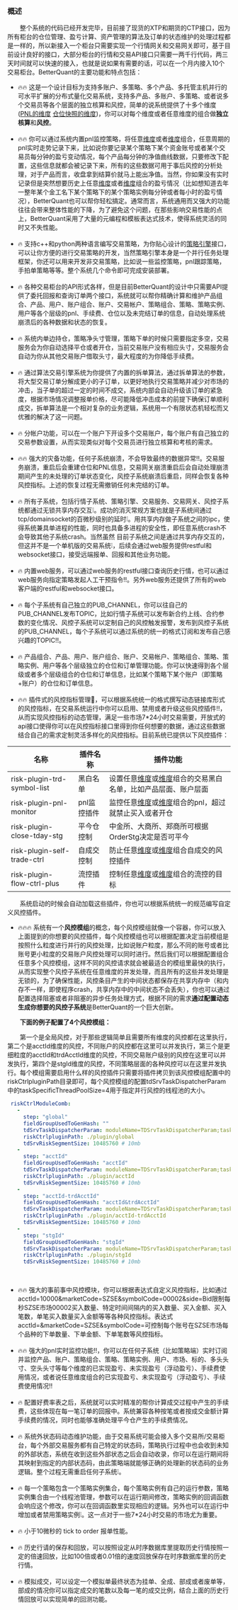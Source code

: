 ### 概述
&emsp;&emsp;整个系统的代码已经开发完毕，目前接了现货的XTP和期货的CTP接口，因为所有柜台的仓位管理、盈亏计算、资产管理的算法及订单的状态维护的处理过程都是一样的，所以新接入一个柜台只需要实现一个行情网关和交易网关即可，基于目前设计良好的接口，大部分柜台的行情和交易API接口只需要一两千行代码，两三天时间就可以快速的接入，也就是说如果有需要的话，可以在一个月内接入10个交易柜台。BetterQuant的主要功能和特点包括：<br/>
* 🔥🔥 这是一个设计目标为支持多账户、多策略、多个产品、多托管主机并行的可水平扩展的分布式量化交易系统，支持多产品、多账户、多策略、或者说多个交易员等各个层面的独立核算和风控，简单的说系统提供了十多个维度 ([PNL的维度](策略引擎#PNL的维度) [仓位快照的维度](策略引擎#仓位快照的维度))，你可以对每个维度或者任意维度的组合做**独立核算**和**风控**。<br/>
&nbsp;
* 🔥🔥 你可以通过系统内置pnl监控策略，将任意[维度](策略引擎#PNL的维度)或者[维度](策略引擎#PNL的维度)组合，任意周期的pnl实时走势记录下来，比如说你要记录某个策略下某个资金账号或者某个交易员每分钟的盈亏变动情况，每个产品每分钟的净值曲线数据，只要修改下配置，这些信息就都会被记录下来，所有的这些数据可用于事后风控的分析处理，对于产品而言，收盘拿到结算价就马上能出净值。当然，你如果没有实时记录但是突然想要历史上任意[维度](策略引擎#PNL的维度)或者[维度](策略引擎#PNL的维度)组合的盈亏情况（比如想知道去年一整年某个金工名下某个策略下的某个策略实例每分钟或者每小时的盈亏情况），BetterQuant也可以帮你轻松搞定。通常而言，系统通用而又强大的功能往往会带来整体性能的下降，为了避免这个问题，在那些影响交易性能的点上，BetterQuant采用了大量的元编程和模板表达式技术，使得系统灵活的同时又不失性能。<br/>
&nbsp;
* 🔥 支持c++和python两种语言编写交易策略，为你贴心设计的[策略引擎](策略引擎模块#概述)接口，可以让你方便的进行交易策略的开发，当然策略引擎本身是一个并行任务处理框架，你还可以用来开发非交易策略，比如说一些监控策略，pnl跟踪策略，手拍单策略等等。整个系统几个命令即可完成安装部署。<br/>
&nbsp;
* 🔥 各种交易柜台的API形式各样，但是目前BetterQuant的设计中只需要API提供了委托回报和查询订单两个接口，系统就可以帮你精确计算和维护产品组合、产品、用户、账户组合、账户、交易帐户、策略组合、策略、策略实例、用户等各个层级的pnl、手续费、仓位以及未完结订单的信息，自动处理系统崩溃后的各种数据和状态的恢复。<br/>
&nbsp;
* 🔥 系统内单边持仓，策略净头寸管理，策略下单的时候只需要指定多空，交易服务会为你自动选择平仓或者开仓，当前交易账户没有相应头寸，交易服务会自动为你从其他交易账户借取头寸，最大程度的为你降低手续费。<br/>
&nbsp;
* 🔥 通过算法交易引擎系统为你提供了内置的拆单算法，通过拆单算法的参数，将大型交易订单分解成更小的子订单，以更好地执行交易策略并减少对市场的冲击，当子单的超过一定的时间不成交，系统内部会自动升级该订单的紧急度，根据市场情况调整报单价格，尽可能降低冲击成本的前提下确保订单顺利成交，拆单算法是一个相对复杂的业务逻辑，系统用一个有限状态机轻松而又优雅的解决了这一问题。<br/>
&nbsp;
* 🔥 分帐户功能，可以在一个账户下开设多个交易账户，每个账户有自己独立的交易参数设置，从而实现类似对每个交易员进行独立核算和考核的需求。<br/>
&nbsp;
* 🔥🔥 强大的灾备功能，任何子系统崩溃，不会导致最终的数据异常‼️。交易服务崩溃，重启后会重建仓位和PNL信息，交易网关崩溃重启后会自动处理崩溃期间产生的未处理的订单状态变化，风控子系统崩溃后重启，同样会恢复各种风控指标。上述的恢复过程无需撤销任何未完结的订单。<br/>
&nbsp;
* 🔥 所有子系统，包括行情子系统、策略引擎、交易服务、交易网关、风控子系统都通过无锁共享内存交互❕。成功的消灭常规方案也就是子系统间通过tcp/domainsocket的百微秒级别的延时❕。用共享内存做子系统之间的ipc，使得系统兼具单进程的性能，同时也具备多进程的安全性，即任意系统crash不会导致其他子系统crash。当然虽然 目前子系统之间是通过共享内存交互的，但这并不是一个单机版的交易系统❕，后续会通过web服务提供restful和websocket接口，接受远端报单、回报和其他业务功能。<br/>
&nbsp;
* 🔥 内置web服务，可以通过web服务的restful接口查询历史行情，也可以通过web服务向指定策略发起人工干预指令‼️。另外web服务还提供了所有的web客户端的restful和websocket接口。<br/>
&nbsp;
* 🔥 每个子系统有自己独立的PUB_CHANNEL，你可以往自己的PUB_CHANNEL发布TOPIC，比如行情子系统可以发布新合约上线、合约参数的变化情况、风控子系统可以定制自己的风控触发报警，发布到风控子系统的PUB_CHANNEL，每个子系统可以通过系统的统一的格式订阅和发布自己感兴趣的TOPIC‼️。<br/>
&nbsp;
* 🔥 产品组合、产品、用户、账户组合、账户、交易帐户、策略组合、策略、策略实例、用户等各个层级独立的仓位和订单管理功能。你可以快速得到各个层级或者多个层级组合的仓位和订单信息，比如某个策略下某个账户（即策略+账户）的仓位和订单信息。<br/>
&nbsp;
* 🔥🔥 插件式的风控指标管理🔌，可以根据系统统一的格式撰写动态链接库形式的风控指标，在交易系统运行中你可以启用、禁用或者升级这些风控插件‼️，从而实现风控指标的动态管理，满足一些市场7\*24小时交易需要，开放式的api接口使得你可以在风控指标接口里得到你任何想要的数据，通过这些数据结合自己的需求定制灵活多样化的风控指标。目前系统已提供以下风控插件：<br/>

|  名称  |  插件名称  |  插件功能  |
|  ----  | ----  | ----  |
| risk-plugin-trd-symbol-list  | 黑白名单 | 设置任意[维度](策略引擎#仓位快照的维度)或[维度](策略引擎#仓位快照的维度)组合的交易黑白名单，比如产品层面、账户层面 |
| risk-plugin-pnl-monitor  | pnl监控插件 | 监控任意[维度](策略引擎#PNL的维度)或[维度](策略引擎#仓位快照的维度)组合的pnl，超过就禁止买入或者开仓 |
| risk-plugin-close-tday-stg  | 平今仓控制 | 中金所、大商所、郑商所可根据OrderStg决定是否可平今 |
| risk-plugin-self-trade-ctrl  | 自成交控制 | 防止任意[维度](策略引擎#仓位快照的维度)或[维度](策略引擎#仓位快照的维度)组合自成交的风控插件 |
| risk-plugin-flow-ctrl-plus  | 流控插件 | 控制任意[维度](策略引擎#仓位快照的维度)或[维度](策略引擎#仓位快照的维度)组合的流控的目标 |

&emsp;&emsp;系统启动的时候会自动加载这些插件，你也可以根据系统统一的规范编写自定义风控插件。
&nbsp;
<br/>
* 🔥🔥🔥 系统有一个**风控模组**的概念，每个风控模组就像一个容器，你可以放入上面提到的你想要的风控插件，每个风控模组也可以根据配置决定当前模组是按照什么粒度进行并行的风控处理，比如说账户粒度，那么不同的账号或者比账号更小粒度的交易账户风控处理可以同时进行。然后我们可以根据配置组合任意多个风控模组，这样不同的风控请求就会被最适合的模组里最快的执行，从而实现整个风控子系统在任意维度的并发处理，而且所有的这些并发处理是无锁的，为了确保性能，风控条目产生的中间状态都保存在共享内存中（和内存不一样，即使程序crash，共享内存中的中间状态不会丢失），你也可以通过配置选择阻塞或者非阻塞的异步任务处理方式，根据不同的需求**通过配置动态生成你想要的风控子系统**是BetterQuant的一个巨大创新。<br/>

&emsp;&emsp;**下面的例子配置了4个风控模组：**   

&emsp;&emsp;第一个是全局风控，对于那些逻辑简单且需要所有维度的风控都在这里执行，第二个是acctId维度的风控，不同账户的风控都在这里可以并发执行，第三个是更细粒度的acctId和trdAcctId维度的风控，不同交易账户级别的风控在这里可以并发执行，第四个是stgId维度的风控，不同策略层面的各种风控可以在这里并发执行。每个模组需要启用什么样的风控插件只需要将插件拷贝到该风控模组配置中的riskCtrlpluginPath目录即可，每个风控模组的配置tdSrvTaskDispatcherParam中的taskSpecificThreadPoolSize=4用于指定并行风控的线程池的大小。  
 
```yaml
 riskCtrlModuleComb:
   -   
     step: "global"
     fieldGroupUsedToGenHash: ""
     tdSrvTaskDispatcherParam: moduleName=TDSrvTaskDispatcherParam;taskRandAssignedThreadPoolSize=0;taskSpecificThreadPoolSize=4;preCreateTaskSpecificThreadPool=1
     riskCtrlpluginPath: ./plugin/global
     tdSrvRiskSegmentSize: 10485760 # 10mb
   -   
     step: "acctId"
     fieldGroupUsedToGenHash: "acctId"
     tdSrvTaskDispatcherParam: moduleName=TDSrvTaskDispatcherParam;taskRandAssignedThreadPoolSize=0;taskSpecificThreadPoolSize=4;preCreateTaskSpecificThreadPool=1
     riskCtrlpluginPath: ./plugin/acctId
     tdSrvRiskSegmentSize: 10485760 # 10mb
   -   
     step: "acctId-trdAcctId"
     fieldGroupUsedToGenHash: "acctId&trdAcctId"
     tdSrvTaskDispatcherParam: moduleName=TDSrvTaskDispatcherParam;taskRandAssignedThreadPoolSize=0;taskSpecificThreadPoolSize=4;preCreateTaskSpecificThreadPool=1
     riskCtrlpluginPath: ./plugin/acctId-trdAcctId
     tdSrvRiskSegmentSize: 10485760 # 10mb
   -   
     step: "stgId"
     fieldGroupUsedToGenHash: "stgId"
     tdSrvTaskDispatcherParam: moduleName=TDSrvTaskDispatcherParam;taskRandAssignedThreadPoolSize=0;taskSpecificThreadPoolSize=4;preCreateTaskSpecificThreadPool=1
     riskCtrlpluginPath: ./plugin/stgId
     tdSrvRiskSegmentSize: 10485760 # 10mb
```
&nbsp;
* 🔥🔥 强大的事前事中风控模块，你可以根据表达式自定义风控指标，比如通过acctId=10000&marketCode=SZSE&symbolCode=00002&side=Bid限制每秒SZSE市场00002买入数量、特定时间间隔内的买入数量、买入金额、买入笔数，单笔买入数量买入金额等等各种风控指标。表达式acctId=&marketCode=SZSE&symbolCode=可控制每个账号在SZSE市场每个品种的下单数量、下单金额、下单笔数等风控指标。<br/>
&nbsp;
* 🔥🔥 强大的pnl实时监控功能‼️，你可以在任何子系统（比如策略端）实时订阅并监控产品、账户、策略组合、策略、策略实例、用户、市场、标的、多头头寸、空头头寸等每个维度的已实现盈亏、未实现盈亏（浮动盈亏）、手续费使用情况，或者说任意维度组合的已实现盈亏、未实现盈亏（浮动盈亏）、手续费使用情况‼️<br/>
&nbsp;
* 🔥 配置好费率表之后，系统就可以实时精准的帮你计算成交过程中产生的手续费，这些体现在每一笔订单的回报中。系统兼容各种按笔或者按成交金额计算手续费的情况，同时也能够准确处理平今仓产生的手续费情况。<br/>
&nbsp;
* 🔥 系统外状态码动态维护功能，由于交易系统可能会接入多个交易所/交易柜台，每个外部交易服务都有自己特定的状态码，策略执行过程中也会收到未知的外部状态，系统在收到这些外部状态之后会自动收录，你可以在运行期间将其映射到指定的内部状态码，由此策略端就能够正确的处理新的状态码的业务逻辑。整个过程无需重启任何子系统❕。<br/>
&nbsp;
* 🔥 每一个策略包含一个策略实例集合，每个策略实例有自己的运行参数，策略实例集合由一个线程池管理，参数可以在运行期间修改，策略实例的回调函数会响应这个修改，你可以在回调函数里实现相应的逻辑。另外也可以在运行中增加或者禁用策略实例❕。这一点对于一些7\*24小时交易的市场尤为重要。<br/>
&nbsp;
* 🔥 小于10微秒的 tick to order 报单性能。<br/>
&nbsp;
* 🔥 历史行请的保存和回放，可以按照设定从时序数据库里提取历史行情按照一定的倍速回放，比如100倍或者0.01倍的速度回放保存在时序数据库里的历史行情。<br/>
&nbsp;
* 🔥 模拟成交，可以设定一个模拟单最终状态为挂单、全成、部成或者废单等，部成的情况你可以指定成交的笔数以及每一笔的成交比例，结合上面的历史行情回放可以实现简单的回测功能。<br/>
&nbsp;


